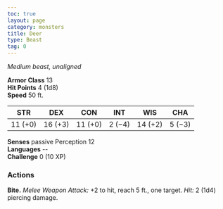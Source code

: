 ```yaml
---
toc: true
layout: page
category: monsters
title: Deer
type: Beast
tag: 0
---
```

_Medium beast, unaligned_

**Armor Class** 13    
**Hit Points** 4 (1d8)    
**Speed** 50 ft. 

| STR     | DEX     | CON     | INT     | WIS     | CHA     |
|---------|---------|---------|---------|---------|---------|
| 11 (+0) | 16 (+3) | 11 (+0) | 2 (−4)  | 14 (+2) | 5 (−3)  |    

**Senses** passive Perception 12    
**Languages** --    
**Challenge** 0 (10 XP) 

### Actions    
**Bite.** _Melee Weapon Attack:_ +2 to hit, reach 5 ft., one target. _Hit:_ 2 (1d4) piercing damage. 